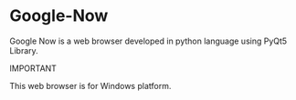 # Google-Now
Google Now is a web browser developed in python language using PyQt5 Library.

IMPORTANT

This web browser is for Windows platform.
